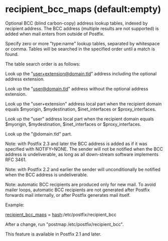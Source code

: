 # recipient_bcc_maps (default:empty) 


Optional BCC (blind carbon-copy) address lookup tables, indexed by
recipient address.  The BCC address (multiple results are not
supported) is added when mail enters from outside of Postfix.



Specify zero or more "type:name" lookup tables, separated by
whitespace or comma. Tables will be searched in the specified order
until a match is found.



The table search order is as follows:




 Look up the "user+extension@domain.tld" address including the
optional address extension.

 Look up the "user@domain.tld" address without the optional
address extension.

 Look up the "user+extension" address local part when the
recipient domain equals $myorigin, $mydestination, $inet_interfaces
or $proxy_interfaces.

 Look up the "user" address local part when the recipient domain
equals $myorigin, $mydestination, $inet_interfaces or $proxy_interfaces.

 Look up the "@domain.tld" part.




Note: with Postfix 2.3 and later the BCC address is added as if it
was specified with NOTIFY=NONE. The sender will not be notified
when the BCC address is undeliverable, as long as all down-stream
software implements RFC 3461.



Note: with Postfix 2.2 and earlier the sender will unconditionally
be notified when the BCC address is undeliverable.


 Note: automatic BCC recipients are produced only for new mail.
To avoid mailer loops, automatic BCC recipients are not generated
after Postfix forwards mail internally, or after Postfix generates
mail itself. 


Example:



<a href="postconf.5.html#recipient_bcc_maps">recipient_bcc_maps</a> = <a href="DATABASE_README.html#types">hash</a>:/etc/postfix/recipient_bcc



After a change, run "postmap /etc/postfix/recipient_bcc".



This feature is available in Postfix 2.1 and later.




